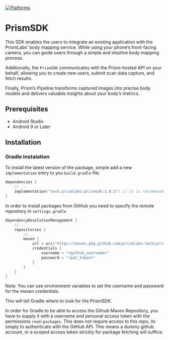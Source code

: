 [![Platforms](https://img.shields.io/badge/Platforms-Android-yellowgreen?style=flat-square)](https://img.shields.io/badge/Platforms-macOS_iOS_tvOS_watchOS_vision_OS_Linux_Windows_Android-Green?style=flat-square)

# PrismSDK

This SDK enables the users to integrate an existing application with the PrismLabs’ body mapping service. While using your phone’s front-facing camera, you can guide users through a simple and intuitive body mapping process.

Additionally, the `PrismSDK` communicates with the Prism-hosted API on your behalf, allowing you to create new users, submit scan data capture, and fetch results. 

Finally, Prism’s Pipeline transforms captured images into precise body models and delivers valuable insights about your body’s metrics.

## Prerequisites

- Android Studio
- Android 9 or Later

## Installation

### Gradle Instalation

To install the latest version of the package, simple add a new `implementation` entry to you `build.gradle` file. 

```kotlin
dependencies {
    // ...
    implementation("tech.prismlabs:prismsdk:1.0.3") // it is recommended to use whatever version is newest
}
```

In order to install packages from GitHub you need to specify the remote repository in `settings.gradle`
```kotlin
dependencyResolutionManagement {
    //...
    repositories {
        //...
        maven {
            url = uri("https://maven.pkg.github.com/prismlabs-tech/prismsdk-android")
            credentials {
                username = "<github_username>"
                password = "<pat_token>"
            }
        }
    }
}
```

Note: You can use environment variables to set the username and password for the maven credentials.

This will tell Gradle where to look for the PrismSDK.

In order for Gradle to be able to access the Github Maven Repository, you have to supply it with a username and personal access token with the permissions `read:packages`. 
This does not require access to this repo, its simply to authenticate with the GitHub API. This means a dummy github account, or a scoped access token strickly for package fetching will suffice.
